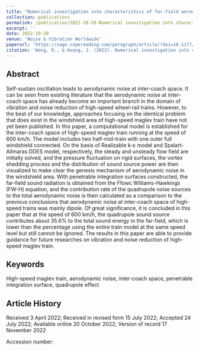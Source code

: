 ```yaml
---
title: "Numerical investigation into characteristics of far-field aerodynamic noise radiated by inter-coach space of high-speed maglev trains"
collection: publications
permalink: /publication/2022-10-20-Numerical investigation into characteristics of far-field aerodynamic noise radiated by inter-coach space of high-speed maglev trains
excerpt: ''
date: 2022-10-20
venue: 'Noise & Vibration Worldwide'
paperurl: 'https://sage.cnpereading.com/paragraph/article/?doi=10.1177/09574565221128063'
citation: 'Wang, R., & Huang, J. (2022). Numerical investigation into characteristics of far-field aerodynamic noise radiated by inter-coach space of high-speed maglev trains. Noise & Vibration Worldwide, 53(9-10), 464-479. https://doi.org/10.1177/09574565221128063'
---
```


## Abstract
Self-sustain oscillation leads to aerodynamic noise at inter-coach space. It can be seen from existing literature that the aerodynamic noise at inter-coach space has already become an important branch in the domain of vibration and noise reduction of high-speed wheel-rail trains. However, to the best of our knowledge, approaches focusing on the identical problem that does exist in the windshield area of high-speed maglev train have not yet been published. In this paper, a computational model is established for the inter-coach space of high-speed maglev train running at the speed of 600 km/h. The model includes two half-mid-train with one outer full windshield connected. On the basis of Realizable k-ε model and Spalart-Allmaras DDES model, respectively, the steady and unsteady flow field are initially solved, and the pressure fluctuation on rigid surfaces, the vortex shedding process and the distribution of sound source power are then visualized to make clear the genesis mechanism of aerodynamic noise in the windshield area. With penetrable integration surfaces constructed, the far-field sound radiation is obtained from the Ffowc Williams-Hawkings (FW-H) equation, and the contribution rate of the quadrupole noise sources to the total aerodynamic noise is then calculated as a comparison to the previous conclusions that aerodynamic noise at inter-coach space of high-speed trains was mainly dipole. Of great significance, it is concluded in this paper that at the speed of 600 km/h, the quadrupole sound source contributes about 35.6% to the total sound energy in the far-field, which is lower than the percentage using the entire train model at the same speed level but still cannot be ignored. The results in this paper are able to provide guidance for future researches on vibration and noise reduction of high-speed maglev train.

## Keywords

High-speed maglev train, aerodynamic noise, inter-coach space, penetrable integration surface, quadrupole effect


## Article History

Received 3 April 2022; Received in revised form 15 July 2022; Accepted 24 July 2022; Available online 20 October 2022; Version of record 17 November 2022

Accession number: 
